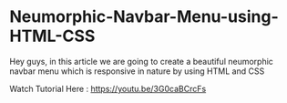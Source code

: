 # Neumorphic-Navbar-Menu-using-HTML-CSS
Hey guys, in this article we are going to create a beautiful neumorphic navbar menu which is responsive in nature by using HTML and CSS

Watch Tutorial Here : https://youtu.be/3G0caBCrcFs
